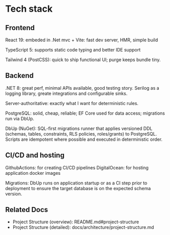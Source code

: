 # Tech stack

## Frontend
React 19: embeded in .Net mvc + Vite: fast dev server, HMR, simple build

TypeScript 5: supports static code typing and better IDE support

Tailwind 4 (PostCSS): quick to ship functional UI; purge keeps bundle tiny.

## Backend
.NET 8: great perf, minimal APIs available, good testing story.
Serilog as a logging library, greate integrations and configurable sinks.

Server-authoritative: exactly what I want for deterministic rules.

PostgreSQL: solid, cheap, reliable; EF Core used for data access; migrations run via DbUp.

DbUp (NuGet): SQL-first migrations runner that applies versioned DDL (schemas, tables, constraints, RLS policies, roles/grants) to PostgreSQL. Scripts are idempotent where possible and executed in deterministic order.

## CI/CD and hosting
GithubActions: for creating CI/CD pipelines
DigitalOcean: for hosting application docker images

Migrations: DbUp runs on application startup or as a CI step prior to deployment to ensure the target database is on the expected schema version.

## Related Docs

- Project Structure (overview): README.md#project-structure
- Project Structure (detailed): docs/architecture/project-structure.md
